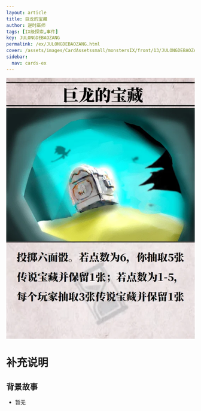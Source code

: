 ```yaml
---
layout: article
title: 巨龙的宝藏
author: 逆时巫师
tags: [IX级探索,事件]
key: JULONGDEBAOZANG
permalink: /ex/JULONGDEBAOZANG.html
cover: /assets/images/CardAssetssmall/monstersIX/front/13/JULONGDEBAOZANG.webp
sidebar:
  nav: cards-ex
---
```

![](/assets/images/CardAssets/monstersIX/front/13/JULONGDEBAOZANG.webp)

# 补充说明



## 背景故事
* 暂无